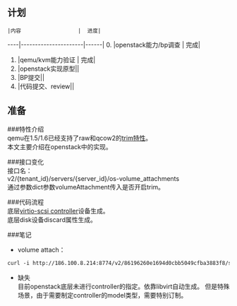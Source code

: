 计划
------
    |内容                  |  进度|
----|----------------------|------|
0.  |openstack能力/bp调查  |  完成|
1.  |qemu/kvm能力验证      |  完成|
2.  |openstack实现原型||
3.  |BP提交||
4.  |代码提交、review||

准备
------
###特性介绍  
qemu在1.5/1.6已经支持了raw和qcow2的[trim特性]。  
本文主要介绍在openstack中的实现。

###接口变化  
接口名：  
v2/​{tenant_id}​/servers/​{server_id}​/os-volume_attachments  
通过参数dict参数volumeAttachment传入是否开启trim。  

###代码流程  
底层[virtio-scsi controller]设备生成。   
底层disk设备discard属性生成。  

###笔记
+ volume attach：  
```xml
curl -i http://186.100.8.214:8774/v2/86196260e1694d0cbb5049cfba3883f8/servers/c62b5277-23cf-4af2-b6ae-15765e9341d1/os-volume_attachments -X GET -H "X-Auth-Project-Id: admin" -H "User-Agent: python-novaclient" -H "Accept: application/json" -H "X-Auth-Token: 2e3c783097fc4f07b2673f520f4d9962"
```
+ 缺失  
目前openstack底层未进行controller的指定。依靠libvirt自动生成。
但是特殊场景，由于需要制定controller的model类型，需要特别订制。

[trim特性]:QF_trim.md
[2]:https://wiki.openstack.org/wiki/BlockDeviceConfig
[virtio-scsi controller]:https://blueprints.launchpad.net/nova/+spec/libvirt-virtio-scsi-driver
